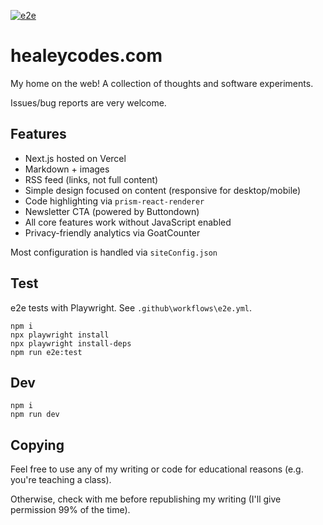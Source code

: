 [![e2e](https://github.com/healeycodes/healeycodes.com/actions/workflows/e2e.yml/badge.svg)](https://github.com/healeycodes/healeycodes.com/actions/workflows/e2e.yml)

# healeycodes.com

My home on the web! A collection of thoughts and software experiments.

Issues/bug reports are very welcome.

## Features

- Next.js hosted on Vercel
- Markdown + images
- RSS feed (links, not full content)
- Simple design focused on content (responsive for desktop/mobile)
- Code highlighting via `prism-react-renderer`
- Newsletter CTA (powered by Buttondown)
- All core features work without JavaScript enabled
- Privacy-friendly analytics via GoatCounter

Most configuration is handled via `siteConfig.json`

## Test

e2e tests with Playwright. See `.github\workflows\e2e.yml`.

```
npm i
npx playwright install
npx playwright install-deps
npm run e2e:test
```

## Dev

```
npm i
npm run dev
```

## Copying

Feel free to use any of my writing or code for educational reasons (e.g. you're teaching a class).

Otherwise, check with me before republishing my writing (I'll give permission 99% of the time).
